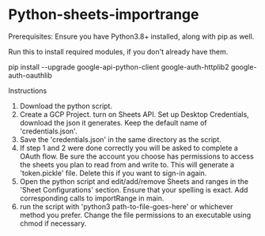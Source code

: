 # Python-sheets-importrange

Prerequisites: Ensure you have Python3.8+ installed, along with pip as well.


Run this to install required modules, if you don't already have them.

pip install --upgrade google-api-python-client google-auth-httplib2 google-auth-oauthlib

Instructions
1) Download the python script. 
2) Create a GCP Project. turn on Sheets API. Set up Desktop Credentials, download the json it generates. Keep the default name of 'credentials.json'.
3) Save the 'credentials.json' in the same directory as the script.
4) If step 1 and 2 were done correctly you will be asked to complete a OAuth flow. Be sure the account you choose has permissions to access the sheets you plan to read from and write to. This will generate a 'token.pickle' file. Delete this if you want to sign-in again.
5) Open the python script and edit/add/remove Sheets and ranges in the 'Sheet Configurations' section. Ensure that your spelling is exact. Add corresponding calls to importRange in main.
6) run the script with 'python3 path-to-file-goes-here' or whichever method you prefer. Change the file permissions to an executable using chmod if necessary.
